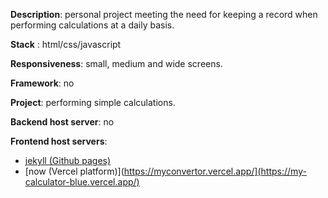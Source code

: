 __Description__: personal project meeting the need for keeping a record when performing calculations at a daily basis.

__Stack__ : html/css/javascript

__Responsiveness__: small, medium and wide screens.
 
__Framework__: no
 
__Project__: performing simple calculations.

__Backend host server__: no

__Frontend host servers__: 
- [jekyll (Github pages)](https://nedj78.github.io/MyCalculator/)
- [now (Vercel platform)](https://myconvertor.vercel.app/](https://my-calculator-blue.vercel.app/)
